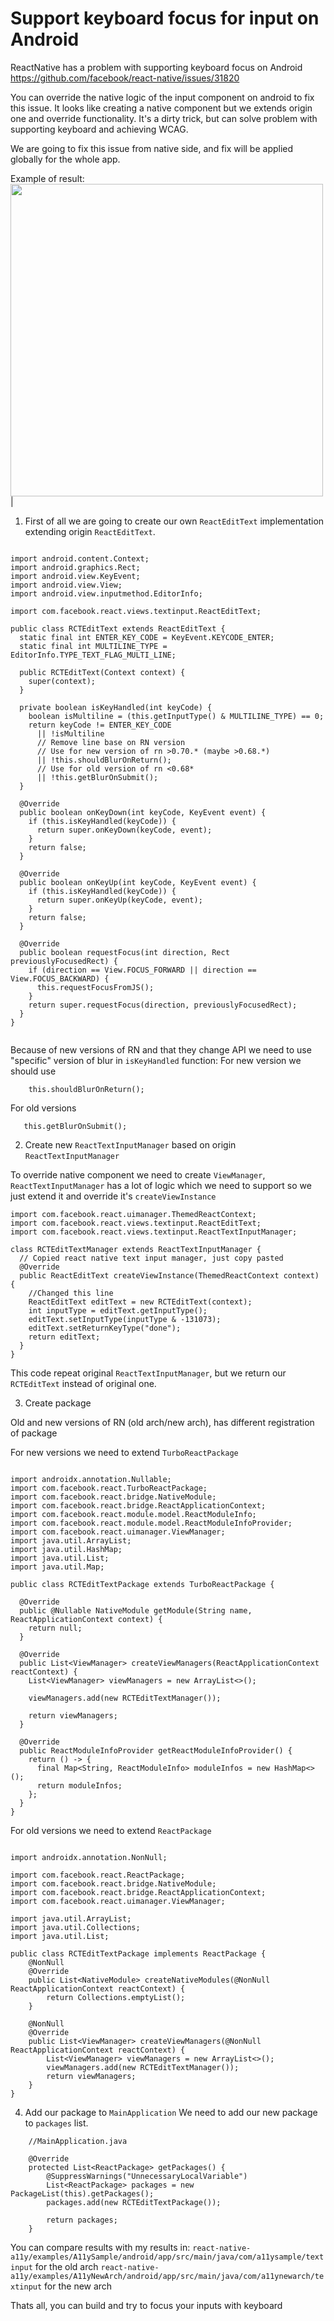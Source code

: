 # Support keyboard focus for input on Android

ReactNative has a problem with supporting keyboard focus on Android
https://github.com/facebook/react-native/issues/31820

You can override the native logic of the input component on android to fix this issue. It looks like creating a native component but we extends origin one and override functionality. It's a dirty trick, but can solve problem with supporting keyboard and achieving WCAG. 

We are going to fix this issue from native side, and fix will be applied globally for the whole app.


Example of result:
<img src="../.github/images/ios-reader.gif" height="500" />|


1. First of all we are going to create our own `ReactEditText` implementation extending origin `ReactEditText`.

```

import android.content.Context;
import android.graphics.Rect;
import android.view.KeyEvent;
import android.view.View;
import android.view.inputmethod.EditorInfo;

import com.facebook.react.views.textinput.ReactEditText;

public class RCTEditText extends ReactEditText {
  static final int ENTER_KEY_CODE = KeyEvent.KEYCODE_ENTER;
  static final int MULTILINE_TYPE = EditorInfo.TYPE_TEXT_FLAG_MULTI_LINE;

  public RCTEditText(Context context) {
    super(context);
  }

  private boolean isKeyHandled(int keyCode) {
    boolean isMultiline = (this.getInputType() & MULTILINE_TYPE) == 0;
    return keyCode != ENTER_KEY_CODE
      || !isMultiline
      // Remove line base on RN version
      // Use for new version of rn >0.70.* (maybe >0.68.*)
      || !this.shouldBlurOnReturn();
      // Use for old version of rn <0.68*
      || !this.getBlurOnSubmit();
  }

  @Override
  public boolean onKeyDown(int keyCode, KeyEvent event) {
    if (this.isKeyHandled(keyCode)) {
      return super.onKeyDown(keyCode, event);
    }
    return false;
  }

  @Override
  public boolean onKeyUp(int keyCode, KeyEvent event) {
    if (this.isKeyHandled(keyCode)) {
      return super.onKeyUp(keyCode, event);
    }
    return false;
  }

  @Override
  public boolean requestFocus(int direction, Rect previouslyFocusedRect) {
    if (direction == View.FOCUS_FORWARD || direction == View.FOCUS_BACKWARD) {
      this.requestFocusFromJS();
    }
    return super.requestFocus(direction, previouslyFocusedRect);
  }
}


```

Because of new versions of RN and that they change API we need to use "specific" version of blur in `isKeyHandled` function:
For new version we should use
```
    this.shouldBlurOnReturn();
```

For old versions 

```
   this.getBlurOnSubmit();
```

2. Create new `ReactTextInputManager` based on origin `ReactTextInputManager`

To override native component we need to create `ViewManager`, `ReactTextInputManager` has a lot of logic which we need to support so we just extend it and override it's `createViewInstance`

```
import com.facebook.react.uimanager.ThemedReactContext;
import com.facebook.react.views.textinput.ReactEditText;
import com.facebook.react.views.textinput.ReactTextInputManager;

class RCTEditTextManager extends ReactTextInputManager {
  // Copied react native text input manager, just copy pasted
  @Override
  public ReactEditText createViewInstance(ThemedReactContext context) {
    //Changed this line
    ReactEditText editText = new RCTEditText(context);
    int inputType = editText.getInputType();
    editText.setInputType(inputType & -131073);
    editText.setReturnKeyType("done");
    return editText;
  }
}
```

This code repeat original `ReactTextInputManager`, but we return our `RCTEditText` instead of original one.

3. Create package

Old and new versions of RN (old arch/new arch), has different registration of package

For new versions we need to extend `TurboReactPackage`
```

import androidx.annotation.Nullable;
import com.facebook.react.TurboReactPackage;
import com.facebook.react.bridge.NativeModule;
import com.facebook.react.bridge.ReactApplicationContext;
import com.facebook.react.module.model.ReactModuleInfo;
import com.facebook.react.module.model.ReactModuleInfoProvider;
import com.facebook.react.uimanager.ViewManager;
import java.util.ArrayList;
import java.util.HashMap;
import java.util.List;
import java.util.Map;

public class RCTEditTextPackage extends TurboReactPackage {

  @Override
  public @Nullable NativeModule getModule(String name, ReactApplicationContext context) {
    return null;
  }

  @Override
  public List<ViewManager> createViewManagers(ReactApplicationContext reactContext) {
    List<ViewManager> viewManagers = new ArrayList<>();

    viewManagers.add(new RCTEditTextManager());

    return viewManagers;
  }

  @Override
  public ReactModuleInfoProvider getReactModuleInfoProvider() {
    return () -> {
      final Map<String, ReactModuleInfo> moduleInfos = new HashMap<>();
      return moduleInfos;
    };
  }
}
```

For old versions we need to extend `ReactPackage`

```

import androidx.annotation.NonNull;

import com.facebook.react.ReactPackage;
import com.facebook.react.bridge.NativeModule;
import com.facebook.react.bridge.ReactApplicationContext;
import com.facebook.react.uimanager.ViewManager;

import java.util.ArrayList;
import java.util.Collections;
import java.util.List;

public class RCTEditTextPackage implements ReactPackage {
    @NonNull
    @Override
    public List<NativeModule> createNativeModules(@NonNull ReactApplicationContext reactContext) {
        return Collections.emptyList();
    }

    @NonNull
    @Override
    public List<ViewManager> createViewManagers(@NonNull ReactApplicationContext reactContext) {
        List<ViewManager> viewManagers = new ArrayList<>();
        viewManagers.add(new RCTEditTextManager());
        return viewManagers;
    }
}
```

4. Add our package to `MainApplication`
We need to add our new package to `packages` list.

``` 
    //MainApplication.java

    @Override
    protected List<ReactPackage> getPackages() {
        @SuppressWarnings("UnnecessaryLocalVariable")
        List<ReactPackage> packages = new PackageList(this).getPackages();
        packages.add(new RCTEditTextPackage());

        return packages;
    }
```

You can compare results with my results in:
`react-native-a11y/examples/A11ySample/android/app/src/main/java/com/a11ysample/textinput` for the old arch
`react-native-a11y/examples/A11yNewArch/android/app/src/main/java/com/a11ynewarch/textinput` for the new arch


Thats all, you can build and try to focus your inputs with keyboard